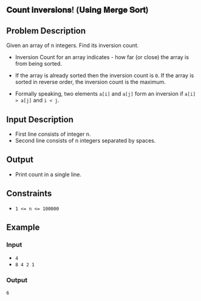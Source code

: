 ## 𝐂𝐨𝐮𝐧𝐭 𝐢𝐧𝐯𝐞𝐫𝐬𝐢𝐨𝐧𝐬! (𝐔𝐬𝐢𝐧𝐠 𝐌𝐞𝐫𝐠𝐞 𝐒𝐨𝐫𝐭)

## Problem Description
Given an array of n integers. Find its inversion count.
- Inversion Count for an array indicates - how far (or close) the array is from being sorted.

- If the array is already sorted then the inversion count is `0`. If the array is sorted in reverse order, the inversion count is the maximum.   

- Formally speaking, two elements `a[i]` and `a[j]` form an inversion if `a[i] > a[j]` and `i < j`.

## Input Description
- First line consists of integer n.
- Second line consists of n integers separated by spaces.

## Output
- Print count in a single line.

## Constraints
- `1 <= n <= 100000`

## Example 
### Input 
- `4`
- `8 4 2 1`

### Output 
`6`

